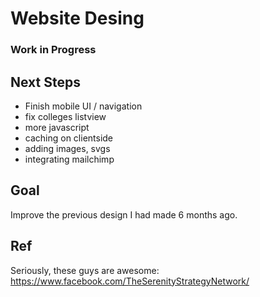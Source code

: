 # Website Desing
### Work in Progress
## Next Steps
* Finish mobile UI / navigation
* fix colleges listview
* more javascript
* caching on clientside
* adding images, svgs
* integrating mailchimp
## Goal
Improve the previous design I had made 6 months ago.  

## Ref
Seriously, these guys are awesome:
https://www.facebook.com/TheSerenityStrategyNetwork/